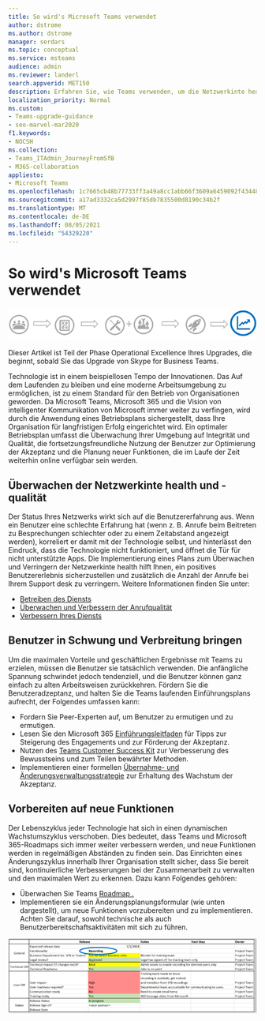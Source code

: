 ```yaml
---
title: So wird's Microsoft Teams verwendet
author: dstrome
ms.author: dstrome
manager: serdars
ms.topic: conceptual
ms.service: msteams
audience: admin
ms.reviewer: landerl
search.appverid: MET150
description: Erfahren Sie, wie Teams verwenden, um die Netzwerkinte health zu überwachen, die Benutzer zu informieren und um sich auf neue Funktionen vorzubereiten.
localization_priority: Normal
ms.custom:
- Teams-upgrade-guidance
- seo-marvel-mar2020
f1.keywords:
- NOCSH
ms.collection:
- Teams_ITAdmin_JourneyFromSfB
- M365-collaboration
appliesto:
- Microsoft Teams
ms.openlocfilehash: 1c7665cb48b77733ff3a49a8cc1abb66f3609a6459092f43448e7cb0df202cb8
ms.sourcegitcommit: a17ad3332ca5d2997f85db7835500d8190c34b2f
ms.translationtype: MT
ms.contentlocale: de-DE
ms.lasthandoff: 08/05/2021
ms.locfileid: "54329220"
---
```

# <a name="how-to-use-microsoft-teams-effectively"></a>So wird's Microsoft Teams verwendet

![Upgrade journey diagram, hervorhebt die Operational Excellence-Stufe](media/upgrade-banner-op-excellence.png "Phasen des Upgradewegs, mit Betonung auf der Stufe &quot;Operational Excellence&quot;")

Dieser Artikel ist Teil der Phase Operational Excellence Ihres Upgrades, die beginnt, sobald Sie das Upgrade von Skype for Business Teams.

Technologie ist in einem beispiellosen Tempo der Innovationen. Das Auf dem Laufenden zu bleiben und eine moderne Arbeitsumgebung zu ermöglichen, ist zu einem Standard für den Betrieb von Organisationen geworden. Da Microsoft Teams, Microsoft 365 und die Vision von intelligenter Kommunikation von Microsoft immer weiter zu verfingen, wird durch die Anwendung eines Betriebsplans sichergestellt, dass Ihre Organisation für langfristigen Erfolg eingerichtet wird. Ein optimaler Betriebsplan umfasst die Überwachung Ihrer Umgebung auf Integrität und Qualität, die fortsetzungsfreundliche Nutzung der Benutzer zur Optimierung der Akzeptanz und die Planung neuer Funktionen, die im Laufe der Zeit weiterhin online verfügbar sein werden.

## <a name="monitor-for-network-health-and-quality"></a>Überwachen der Netzwerkinte health und -qualität

Der Status Ihres Netzwerks wirkt sich auf die Benutzererfahrung aus. Wenn ein Benutzer eine schlechte Erfahrung hat (wenn z. B. Anrufe beim Beitreten zu Besprechungen schlechter oder zu einem Zeitabstand angezeigt werden), korreliert er damit mit der Technologie selbst, und hinterlässt den Eindruck, dass die Technologie nicht funktioniert, und öffnet die Tür für nicht unterstützte Apps. Die Implementierung eines Plans zum Überwachen und Verringern der Netzwerkinte health hilft Ihnen, ein positives Benutzererlebnis sicherzustellen und zusätzlich die Anzahl der Anrufe bei Ihrem Support desk zu verringern. Weitere Informationen finden Sie unter:

- [Betreiben des Diensts](upgrade-operate-my-service.md)
- [Überwachen und Verbessern der Anrufqualität](monitor-call-quality-qos.md)
- [Verbessern Ihres Diensts](upgrade-enhance-my-service.md)

## <a name="drive-user-momentum-and-adoption"></a>Benutzer in Schwung und Verbreitung bringen

Um die maximalen Vorteile und geschäftlichen Ergebnisse mit Teams zu erzielen, müssen die Benutzer sie tatsächlich verwenden. Die anfängliche Spannung schwindet jedoch tendenziell, und die Benutzer können ganz einfach zu alten Arbeitsweisen zurückkehren. Fördern Sie die Benutzeradzeptanz, und halten Sie die Teams laufenden Einführungsplans aufrecht, der Folgendes umfassen kann:

- Fordern Sie Peer-Experten auf, um Benutzer zu ermutigen und zu ermutigen.
- Lesen Sie den Microsoft 365 [Einführungsleitfaden](https://go.microsoft.com/fwlink/?linkid=859045) für Tipps zur Steigerung des Engagements und zur Förderung der Akzeptanz.
- Nutzen des [Teams Customer Success Kit](https://aka.ms/TeamsCustomerSuccess) zur Verbesserung des Bewusstseins und zum Teilen bewährter Methoden.
- Implementieren einer formellen [Übernahme- und Änderungsverwaltungsstrategie](http://www.successwithteams.com/) zur Erhaltung des Wachstum der Akzeptanz.

## <a name="prepare-for-new-functionality"></a>Vorbereiten auf neue Funktionen

Der Lebenszyklus jeder Technologie hat sich in einen dynamischen Wachstumszyklus verschoben. Dies bedeutet, dass Teams und Microsoft 365-Roadmaps sich immer weiter verbessern werden, und neue Funktionen werden in regelmäßigen Abständen zu finden sein. Das Einrichten eines Änderungszyklus innerhalb Ihrer Organisation stellt sicher, dass Sie bereit sind, kontinuierliche Verbesserungen bei der Zusammenarbeit zu verwalten und den maximalen Wert zu erkennen. Dazu kann Folgendes gehören:

- Überwachen Sie Teams [Roadmap .](https://products.office.com/business/office-365-roadmap?filters=microsoft%20teams)
- Implementieren sie ein Änderungsplanungsformular (wie unten dargestellt), um neue Funktionen vorzubereiten und zu implementieren. Achten Sie darauf, sowohl technische als auch Benutzerbereitschaftsaktivitäten mit sich zu führen.


![Beispielformular mit den erwarteten Veröffentlichungsdaten und Notizen](media/upgrade-change-plan-form.png "Beispielformular mit den zu erwartenden Veröffentlichungsdaten und Hinweise zu neuen Funktionen, die mit den nächsten Schritten und Besitzern aufgelistet sind")
